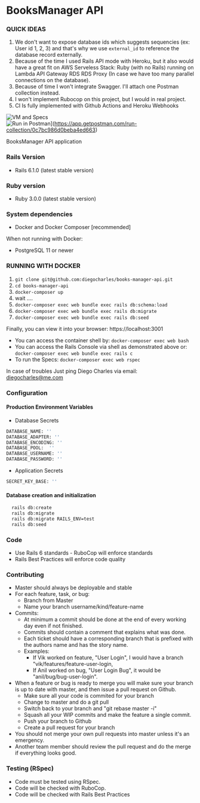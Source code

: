 
BooksManager API
======

### QUICK IDEAS

1. We don't want to expose database ids which suggests sequencies (ex: User id 1, 2, 3) and that's why we use `external_id` to reference the database record externally.
2. Because of the time I used Rails API mode with Heroku, but it also would have a great fit on AWS Serveless Stack:
  Ruby (with no Rails) running on Lambda
  API Gateway
  RDS
  RDS Proxy (In case we have too many parallel connections on the database).
3. Because of time I won't integrate Swagger. I'll attach one Postman collection instead.
4. I won't implement Rubocop on this project, but I would in real project.
5. CI Is fully implemented with Github Actions and Heroku Webhooks

![VM and Specs](https://github.com/diegocharles/maybe-backend/workflows/VM%20and%20Specs/badge.svg?branch=development) <br />
![Run in Postman](https://run.pstmn.io/button.svg)](https://app.getpostman.com/run-collection/0c7bc986d0beba4ed663) <br />


BooksManager API application

### Rails Version
* Rails 6.1.0 (latest stable version)

### Ruby version
* Ruby 3.0.0 (latest stable version)

### System dependencies
* Docker and Docker Composer [recommended]

When not running with Docker:
  * PostgreSQL 11 or newer

### RUNNING WITH DOCKER ###
  1. `git clone git@github.com:diegocharles/books-manager-api.git`
  2. `cd books-manager-api`
  3. `docker-composer up`
  4. wait ....
  5. `docker-composer exec web bundle exec rails db:schema:load`
  6. `docker-composer exec web bundle exec rails db:migrate`
  7. `docker-composer exec web bundle exec rails db:seed`

  Finally, you can view it into your browser: https://localhost:3001

  * You can access the container shell by:
    `docker-composer exec web bash`
  * You can access the Rails Console via shell as demonstrated above or:
    `docker-composer exec web bundle exec rails c`
  * To run the Specs:
    `docker-composer exec web rspec`

  In case of troubles Just ping Diego Charles via email: diegocharles@me.com


### Configuration

#### Production Environment Variables

* Database Secrets
```bash
DATABASE_NAME: ''
DATABASE_ADAPTER: ''
DATABASE_ENCODING: ''
DATABASE_POOL:  ''
DATABASE_USERNAME: ''
DATABASE_PASSWORD: ''
```

* Application Secrets
```bash
SECRET_KEY_BASE: ''
```

#### Database creation and initialization
```bash
  rails db:create
  rails db:migrate
  rails db:migrate RAILS_ENV=test
  rails db:seed
```

### Code
* Use Rails 6 standards - RuboCop will enforce standards
* Rails Best Practices will enforce code quality

### Contributing
* Master should always be deployable and stable
* For each feature, task, or bug:
  * Branch from Master
  * Name your branch username/kind/feature-name
* Commits:
  * At minimum a commit should be done at the end of every working day even if not finished.
  * Commits should contain a comment that explains what was done.
  * Each ticket should have a corresponding branch that is prefixed with the authors name and has the story name.
  * Examples:
    * If Vik worked on feature, "User Login", I would have a branch "vik/features/feature-user-login,
    * If Anil worked on bug, "User Login Bug", it would be "anil/bug/bug-user-login".
* When a feature or bug is ready to merge you will make sure your branch is up to date with master, and then issue a pull request on Github.
  * Make sure all your code is commited for your branch
  * Change to master and do a git pull
  * Switch back to your branch and "git rebase master -i"
  * Squash all your WIP commits and make the feature a single commit.
  * Push your branch to Github
  * Create a pull request for your branch
* You should not merge your own pull requests into master unless it's an emergency.
* Another team member should review the pull request and do the merge if everything looks good.


### Testing (RSpec)
* Code must be tested using RSpec.
* Code will be checked with RuboCop.
* Code will be checked with Rails Best Practices
